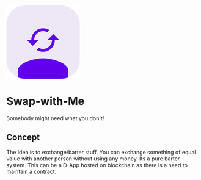 ![alt text](https://github.com/Singularity-Coder/Swap-with-Me/blob/main/assets/logo192.png)
# Swap-with-Me
Somebody might need what you don't!

## Concept
The idea is to exchange/barter stuff. You can exchange something of equal value with another person without using any money. Its a pure barter system. This can be a D-App hosted on blockchain as there is a need to maintain a contract.
